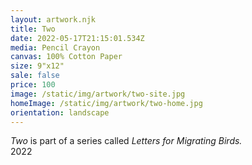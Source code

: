 ```yaml
---
layout: artwork.njk
title: Two
date: 2022-05-17T21:15:01.534Z
media: Pencil Crayon
canvas: 100% Cotton Paper
size: 9"x12"
sale: false
price: 100
image: /static/img/artwork/two-site.jpg
homeImage: /static/img/artwork/two-home.jpg
orientation: landscape
---
```

*Two* is part of a series called *Letters for Migrating Birds.*\
2022